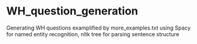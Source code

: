 # WH_question_generation
Generating WH questions examplified by more_examples.txt using Spacy for named entity recognition, nltk tree for parsing sentence structure 
